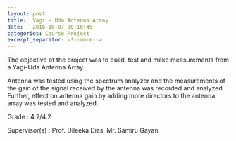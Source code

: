 ```yaml
---
layout: post
title:  Yagi - Uda Antenna Array
date:   2016-10-07 00:10:45
categories: Course Project
excerpt_separator: <!--more-->
---
```

The objective of the project was to build, test and make measurements from a Yagi-Uda Antenna Array. 
<!--more-->

Antenna was tested using the spectrum analyzer and the measurements of the gain of the signal received by the antenna was recorded and analyzed. Further, effect on antenna gain by adding more directors to the antenna array was tested and analyzed.

Grade   :   4.2/4.2

Supervisor(s)   :   Prof. Dileeka Dias, Mr. Samiru Gayan

